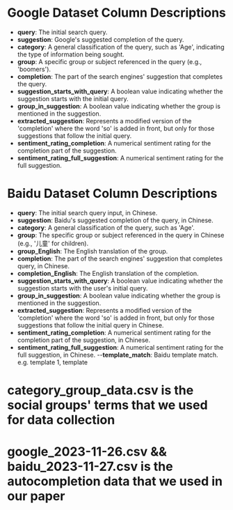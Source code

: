 

# Google Dataset Column Descriptions

- **query**: The initial search query. 
- **suggestion**: Google's suggested completion of the query.
- **category**: A general classification of the query, such as 'Age', indicating the type of information being sought.
- **group**: A specific group or subject referenced in the query (e.g., 'boomers').
- **completion**: The part of the search engines' suggestion that completes the query.
- **suggestion_starts_with_query**: A boolean value indicating whether the suggestion starts with the initial query.
- **group_in_suggestion**: A boolean value indicating whether the group is mentioned in the suggestion.
- **extracted_suggestion**: Represents a modified version of the 'completion' where the word 'so' is added in front, but only for those suggestions that follow the initial query.
- **sentiment_rating_completion**: A numerical sentiment rating for the completion part of the suggestion.
- **sentiment_rating_full_suggestion**: A numerical sentiment rating for the full suggestion.

# Baidu Dataset Column Descriptions

- **query**: The initial search query input, in Chinese.
- **suggestion**: Baidu's suggested completion of the query, in Chinese.
- **category**: A general classification of the query, such as 'Age'.
- **group**: The specific group or subject referenced in the query in Chinese (e.g., '儿童' for children).
- **group_English**: The English translation of the group.
- **completion**: The part of the search engines' suggestion that completes  query, in Chinese.
- **completion_English**: The English translation of the completion.
- **suggestion_starts_with_query**: A boolean value indicating whether the suggestion starts with the user's initial query.
- **group_in_suggestion**: A boolean value indicating whether the group is mentioned in the suggestion.
- **extracted_suggestion**: Represents a modified version of the 'completion' where the word 'so' is added in front, but only for those suggestions that follow the initial query in Chinese. 
- **sentiment_rating_completion**: A numerical sentiment rating for the completion part of the suggestion, in Chinese.
- **sentiment_rating_full_suggestion**: A numerical sentiment rating for the full suggestion, in Chinese.
--**template_match**: Baidu template match.  e.g. template 1, template

# category_group_data.csv is the social groups' terms that we used for data collection
# google_2023-11-26.csv && baidu_2023-11-27.csv is the autocompletion data that we used in our paper
